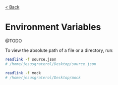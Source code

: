 [< Back](../../README.md)

# Environment Variables

@TODO


To view the absolute path of a file or a directory, run:

```bash
readlink -f source.json 
# /home/jesusgraterol/Desktop/source.json

readlink -f mock
# /home/jesusgraterol/Desktop/mock
```